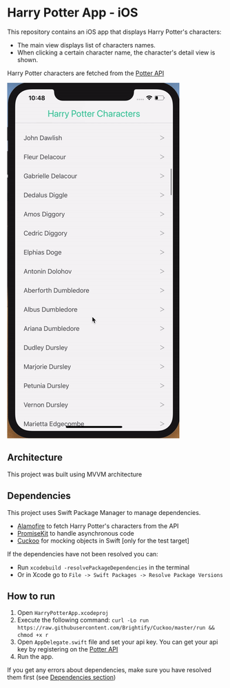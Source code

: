 # Harry Potter App - iOS

This repository contains an iOS app that displays Harry Potter's characters:

-   The main view displays list of characters names.
-   When clicking a certain character name, the character's detail view is shown.

Harry Potter characters are fetched from the [Potter API](https://www.potterapi.com/)

![app gif](./harry-potter-app.gif)

## Architecture

This project was built using MVVM architecture

## Dependencies

This project uses Swift Package Manager to manage dependencies.

-   [Alamofire](https://github.com/Alamofire/Alamofire) to fetch Harry Potter's characters from the API
-   [PromiseKit](https://github.com/mxcl/PromiseKit) to handle asynchronous code
-   [Cuckoo](https://github.com/Brightify/Cuckoo) for mocking objects in Swift [only for the test target]

If the dependencies have not been resolved you can:

-   Run `xcodebuild -resolvePackageDependencies` in the terminal
-   Or in Xcode go to `File -> Swift Packages -> Resolve Package Versions`

## How to run

1. Open `HarryPotterApp.xcodeproj`
1. Execute the following command: `curl -Lo run https://raw.githubusercontent.com/Brightify/Cuckoo/master/run && chmod +x r`
1. Open `AppDelegate.swift` file and set your api key. You can get your api key by registering on the [Potter API](https://www.potterapi.com/)
1. Run the app.

If you get any errors about dependencies, make sure you have resolved them first (see [Dependencies section](#Dependencies))
